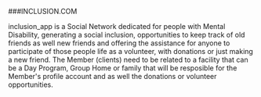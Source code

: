 ###INCLUSION.COM

inclusion_app is a Social Network dedicated for people with Mental Disability, generating a social inclusion, opportunities to keep track of old friends as well new friends and offering the assistance for anyone to participate of those people life as a volunteer, with donations or just making a new friend. The Member (clients) need to be related to a facility that can be a Day Program, Group Home or family that will be resposible for the Member's profile account and as well the donations or volunteer opportunities.
